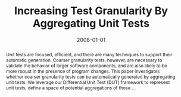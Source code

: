 ---
title: "Increasing Test Granularity By Aggregating Unit Tests"
abstract: "Unit tests are focused, efficient, and there are many techniques to support their automatic generation. Coarser granularity tests, however, are necessary to validate the behavior of larger software components, and are also likely to be more robust in the presence of program changes. This paper investigates whether coarser granularity tests can be automatically generated by aggregating unit tests. We leverage our Differential Unit Test (DUT) framework to represent unit tests, define a space of potential aggregations of those …"
date: 2008-01-01
venue: "23rd IEEE/ACM International Conference on Automated Software Engineering (ASE 2008), 15-19 September 2008, L'Aquila, Italy"
paperurl: https://ieeexplore.ieee.org/abstract/document/4639304/
authors: "Matthew Jorde, Sebastian G. Elbaum and Matthew B. Dwyer"
awards: ""
---